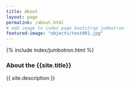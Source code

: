 ```yaml
---
title: About
layout: page
permalink: /about.html
# add image to index page bootstrap jumbotron
featured-image: "objects/test001.jpg"
---
```

{% include index/jumbotron.html %} 

### About the {{site.title}}

{{ site.description }}
